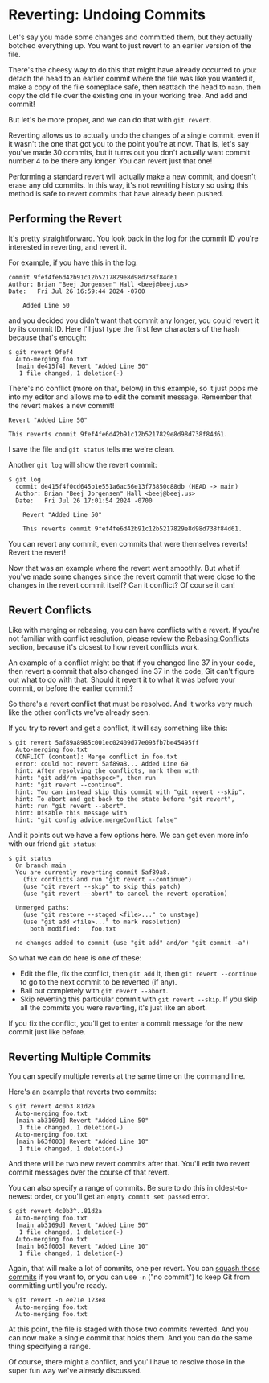 # Reverting: Undoing Commits

Let's say you made some changes and committed them, but they actually
botched everything up. You want to just revert to an earlier version of
the file.

There's the cheesy way to do this that might have already occurred to
you: detach the head to an earlier commit where the file was like you
wanted it, make a copy of the file someplace safe, then reattach the
head to `main`, then copy the old file over the existing one in your
working tree. And add and commit!

But let's be more proper, and we can do that with `git revert`.

Reverting allows us to actually undo the changes of a single commit,
even if it wasn't the one that got you to the point you're at now. That
is, let's say you've made 30 commits, but it turns out you don't
actually want commit number 4 to be there any longer. You can revert
just that one!

Performing a standard revert will actually make a new commit, and
doesn't erase any old commits. In this way, it's not rewriting history
so using this method is safe to revert commits that have already been
pushed.

## Performing the Revert

It's pretty straightforward. You look back in the log for the commit ID
you're interested in reverting, and revert it.

For example, if you have this in the log:

``` {.default}
commit 9fef4fe6d42b91c12b5217829e8d98d738f84d61
Author: Brian "Beej Jorgensen" Hall <beej@beej.us>
Date:   Fri Jul 26 16:59:44 2024 -0700

    Added Line 50
```

and you decided you didn't want that commit any longer, you could revert
it by its commit ID. Here I'll just type the first few characters of the
hash because that's enough:

``` {.default}
$ git revert 9fef4
  Auto-merging foo.txt
  [main de415f4] Revert "Added Line 50"
   1 file changed, 1 deletion(-)
```

There's no conflict (more on that, below) in this example, so it just
pops me into my editor and allows me to edit the commit message.
Remember that the revert makes a new commit!

``` {.default .numberLines}
Revert "Added Line 50"

This reverts commit 9fef4fe6d42b91c12b5217829e8d98d738f84d61.
```

I save the file and `git status` tells me we're clean.

Another `git log` will show the revert commit:

``` {.default}
$ git log
  commit de415f4f0cd645b1e551a6ac56e13f73850c88db (HEAD -> main)
  Author: Brian "Beej Jorgensen" Hall <beej@beej.us>
  Date:   Fri Jul 26 17:01:54 2024 -0700

    Revert "Added Line 50"

    This reverts commit 9fef4fe6d42b91c12b5217829e8d98d738f84d61.
```

You can revert any commit, even commits that were themselves reverts!
Revert the revert!

Now that was an example where the revert went smoothly. But what if
you've made some changes since the revert commit that were close to the
changes in the revert commit itself? Can it conflict? Of course it can!

## Revert Conflicts

Like with merging or rebasing, you can have conflicts with a revert. If
you're not familiar with conflict resolution, please review the
[Rebasing Conflicts](#rebasing-conflicts) section, because it's closest
to how revert conflicts work.

An example of a conflict might be that if you changed line 37 in your
code, then revert a commit that also changed line 37 in the code, Git
can't figure out what to do with that. Should it revert it to what it
was before your commit, or before the earlier commit?

So there's a revert conflict that must be resolved. And it works very
much like the other conflicts we've already seen.

If you try to revert and get a conflict, it will say something like
this:

``` {.default}
$ git revert 5af89a8985c001ec02409d77e093fb7be45495ff
  Auto-merging foo.txt
  CONFLICT (content): Merge conflict in foo.txt
  error: could not revert 5af89a8... Added Line 69
  hint: After resolving the conflicts, mark them with
  hint: "git add/rm <pathspec>", then run
  hint: "git revert --continue".
  hint: You can instead skip this commit with "git revert --skip".
  hint: To abort and get back to the state before "git revert",
  hint: run "git revert --abort".
  hint: Disable this message with
  hint: "git config advice.mergeConflict false"
```

And it points out we have a few options here. We can get even more info
with our friend `git status`:

``` {.default}
$ git status
  On branch main
  You are currently reverting commit 5af89a8.
    (fix conflicts and run "git revert --continue")
    (use "git revert --skip" to skip this patch)
    (use "git revert --abort" to cancel the revert operation)

  Unmerged paths:
    (use "git restore --staged <file>..." to unstage)
    (use "git add <file>..." to mark resolution)
	  both modified:   foo.txt

  no changes added to commit (use "git add" and/or "git commit -a")
```

So what we can do here is one of these:

* Edit the file, fix the conflict, then `git add` it, then `git revert
  --continue` to go to the next commit to be reverted (if any).
* Bail out completely with `git revert --abort`.
* Skip reverting this particular commit with `git revert --skip`. If you
  skip all the commits you were reverting, it's just like an abort.

If you fix the conflict, you'll get to enter a commit message for the
new commit just like before.

## Reverting Multiple Commits

You can specify multiple reverts at the same time on the command line.

Here's an example that reverts two commits:

``` {.default}
$ git revert 4c0b3 81d2a
  Auto-merging foo.txt
  [main ab3169d] Revert "Added Line 50"
   1 file changed, 1 deletion(-)
  Auto-merging foo.txt
  [main b63f003] Revert "Added Line 10"
   1 file changed, 1 deletion(-)
```

And there will be two new revert commits after that. You'll edit two
revert commit messages over the course of that revert.

You can also specify a range of commits. Be sure to do this in
oldest-to-newest order, or you'll get an `empty commit set passed`
error.

``` {.default}
$ git revert 4c0b3^..81d2a
  Auto-merging foo.txt
  [main ab3169d] Revert "Added Line 50"
   1 file changed, 1 deletion(-)
  Auto-merging foo.txt
  [main b63f003] Revert "Added Line 10"
   1 file changed, 1 deletion(-)
```

Again, that will make a lot of commits, one per revert. You can [squash
those commits](#squashing-commits) if you want to, or you can use `-n`
("no commit") to keep Git from committing until you're ready.

``` {.default}
% git revert -n ee71e 123e8
  Auto-merging foo.txt
  Auto-merging foo.txt
```

At this point, the file is staged with those two commits reverted. And
you can now make a single commit that holds them. And you can do the
same thing specifying a range.

Of course, there might a conflict, and you'll have to resolve those in
the super fun way we've already discussed.

